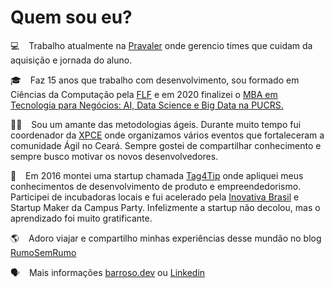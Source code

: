 # Quem sou eu?

:computer: &ensp; Trabalho atualmente na [Pravaler](https://www.pravaler.com.br/) onde gerencio times que cuidam da aquisição e jornada do aluno.   

:mortar_board: &ensp; Faz 15 anos que trabalho com desenvolvimento, sou formado em Ciências da Computação pela [FLF](https://flf.edu.br/) e em 2020 finalizei o [MBA em Tecnologia para Negócios: AI, Data Science e Big Data na PUCRS.](https://online.pucrs.br/pos/mba-tecnologia-para-negocios-inteligencia-artificial-data-science-big-data) 

:technologist: &ensp; Sou um amante das metodologias ágeis. Durante muito tempo fui coordenador da [XPCE](https://www.milfont.org/tech/category/xpce/) onde organizamos vários eventos que fortaleceram a comunidade Ágil no Ceará. Sempre gostei de compartilhar conhecimento e sempre busco motivar os novos desenvolvedores. 

:rocket: &ensp; Em 2016 montei uma startup chamada [Tag4Tip](http://tag4tip.com/) onde apliquei meus conhecimentos de desenvolvimento de produto e empreendedorismo. Participei de incubadoras locais e fui acelerado pela [Inovativa Brasil](https://www.inovativabrasil.com.br/) e Startup Maker da Campus Party. Infelizmente a startup não decolou, mas o aprendizado foi muito gratificante. 

:earth_americas: &ensp; Adoro viajar e compartilho minhas experiências desse mundão no blog [RumoSemRumo](www.rumosemrumo.com.br) 

:speaking_head: &ensp; Mais informações [barroso.dev](https://www.barroso.dev/) ou [Linkedin](https://www.linkedin.com/in/franciscobarrosodasilva/)

